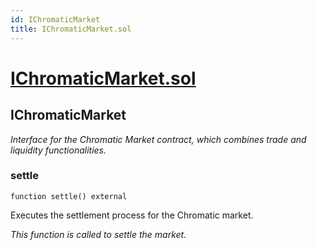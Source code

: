 ```yaml
---
id: IChromaticMarket
title: IChromaticMarket.sol
---
```

# [IChromaticMarket.sol](https://github.com/chromatic-protocol/contracts/tree/main/contracts/core/interfaces/IChromaticMarket.sol)

## IChromaticMarket

_Interface for the Chromatic Market contract, which combines trade and liquidity functionalities._

### settle

```solidity
function settle() external
```

Executes the settlement process for the Chromatic market.

_This function is called to settle the market._

